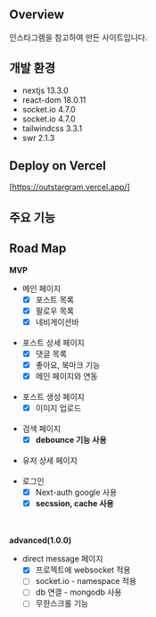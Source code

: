 ## Overview
인스타그램을 참고하여 만든 사이트입니다. 


## 개발 환경
- nextjs 13.3.0
- react-dom 18.0.11
- socket.io 4.7.0
- socket.io 4.7.0
- tailwindcss 3.3.1
- swr 2.1.3


## Deploy on Vercel
[https://outstargram.vercel.app/]


## 주요 기능


## Road Map
**MVP**
<br>
- 메인 페이지
  - [x] 포스트 목록
  - [x] 팔로우 목록
  - [x] 네비게이션바
<br><br>
- 포스트 상세 페이지
  - [x] 댓글 목록
  - [x] 좋아요, 북마크 기능
  - [x] 메인 페이지와 연동
<br><br>
- 포스트 생성 페이지
  - [x] 이미지 업로드
<br><br>
- 검색 페이지
  - [x] **debounce 기능 사용**
<br><br>
- 유저 상세 페이지
<br><br>
- 로그인
  - [x] Next-auth google 사용
  - [x] **secssion, cache 사용**

<br><br>
**advanced(1.0.0)**
<br>
- direct message 페이지
  - [x] 프로젝트에 websocket 적용
  - [ ] socket.io - namespace 적용
  - [ ] db 연결 - mongodb 사용
  - [ ] 무한스크롤 기능
